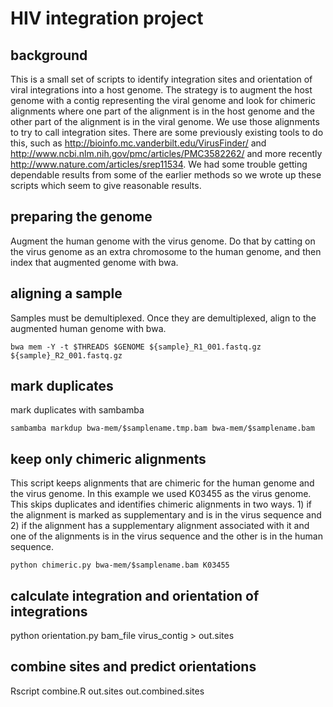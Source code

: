 HIV integration project
======

## background
This is a small set of scripts to identify integration sites and orientation of
viral integrations into a host genome. The strategy is to augment the host
genome with a contig representing the viral genome and look for chimeric
alignments where one part of the alignment is in the host genome and the other
part of the alignment is in the viral genome. We use those alignments to try
to call integration sites. There are some previously existing tools to do this,
such as http://bioinfo.mc.vanderbilt.edu/VirusFinder/ and http://www.ncbi.nlm.nih.gov/pmc/articles/PMC3582262/ and more recently http://www.nature.com/articles/srep11534.
We had some trouble getting dependable results from some of the earlier methods so
we wrote up these scripts which seem to give reasonable results.

## preparing the genome
Augment the human genome with the virus genome. Do that by catting
on the virus genome as an extra chromosome to the human genome,
and then index that augmented genome with bwa.

## aligning a sample
Samples must be demultiplexed. Once they are demultiplexed, align to
the augmented human genome with bwa.

`bwa mem -Y -t $THREADS $GENOME ${sample}_R1_001.fastq.gz ${sample}_R2_001.fastq.gz`

## mark duplicates
mark duplicates with sambamba

`sambamba markdup bwa-mem/$samplename.tmp.bam bwa-mem/$samplename.bam`

## keep only chimeric alignments
This script keeps alignments that are chimeric for the human genome and the
virus genome. In this example we used K03455 as the virus genome. This skips
duplicates and identifies chimeric alignments in two ways. 1) if the alignment
is marked as supplementary and is in the virus sequence and 2) if the alignment
has a supplementary alignment associated with it and one of the alignments
is in the virus sequence and the other is in the human sequence.

`python chimeric.py bwa-mem/$samplename.bam K03455`

## calculate integration and orientation of integrations
python orientation.py bam_file virus_contig > out.sites

## combine sites and predict orientations
Rscript combine.R out.sites out.combined.sites
